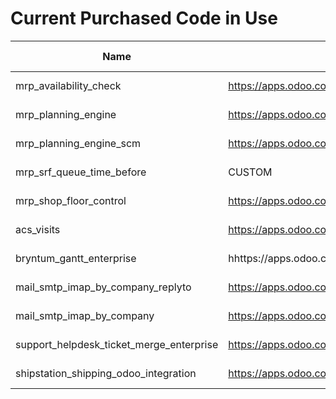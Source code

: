 # Current Purchased Code in Use

| Name                                     | Link                                                                             | Contact             | Last Version |
| ---------------------------------------- | -------------------------------------------------------------------------------- | ------------------- | ------------ |
| mrp_availability_check                   | https://apps.odoo.com/apps/modules/16.0/mrp_availability_check/                  | Openvalue           | 2023-03-23   |
| mrp_planning_engine                      | https://apps.odoo.com/apps/modules/16.0/mrp_planning_engine/                     | Openvalue           | 2023-03-23   |
| mrp_planning_engine_scm                  | https://apps.odoo.com/apps/modules/16.0/mrp_planning_engine_scm/                 | Openvalue           | 2023-03-23   |
| mrp_srf_queue_time_before                | CUSTOM                                                                           | Openvalue           | 2023-03-23   |
| mrp_shop_floor_control                   | https://apps.odoo.com/apps/modules/16.0/mrp_shop_floor_control/                  | Openvalue           | 2023-03-23   |
| acs_visits                               | https://apps.odoo.com/apps/modules/16.0/acs_visits/                              | Almighty Consulting | 2023-03-24   |
| bryntum_gantt_enterprise                 | hhttps://apps.odoo.com/apps/modules/16.0/bryntum_gantt_enterprise/               | Bryntum AB          | 2023-04-27   |
| mail_smtp_imap_by_company_replyto        | https://apps.odoo.com/apps/modules/16.0/mail_smtp_imap_by_company_replyto        | Geminate            | 2023-03-24   |
| mail_smtp_imap_by_company                | https://apps.odoo.com/apps/modules/16.0/mail_smtp_imap_by_company                | Geminate            | 2023-03-24   |
| support_helpdesk_ticket_merge_enterprise | https://apps.odoo.com/apps/modules/16.0/support_helpdesk_ticket_merge_enterprise | Probuse             | 2023-03-24   |
| shipstation_shipping_odoo_integration    | https://apps.odoo.com/apps/modules/16.0/shipstation_shipping_odoo_integration/   | Vraja               | 2023-04-18   |
